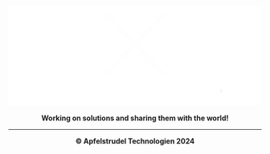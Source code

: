 <p align="center"><img src="https://github.com/violent-studio/vmedia/blob/main/apfelstrudel_banner.png"></p>

<p align="center"><b>Working on solutions and sharing them with the world!</b></p>

<hr><p align="center"><b>© Apfelstrudel Technologien 2024</b></p>
